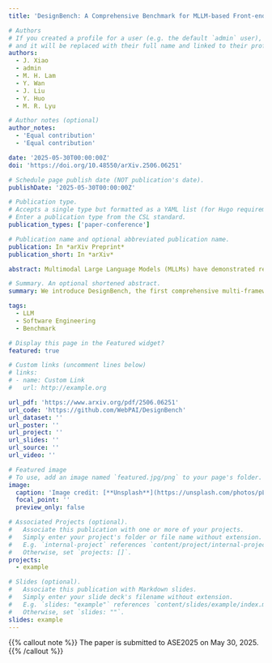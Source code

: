 ```yaml
---
title: 'DesignBench: A Comprehensive Benchmark for MLLM-based Front-end Code Generation'

# Authors
# If you created a profile for a user (e.g. the default `admin` user), write the username (folder name) here
# and it will be replaced with their full name and linked to their profile.
authors:
  - J. Xiao
  - admin
  - M. H. Lam
  - Y. Wan
  - J. Liu
  - Y. Huo
  - M. R. Lyu

# Author notes (optional)
author_notes:
  - 'Equal contribution'
  - 'Equal contribution'

date: '2025-05-30T00:00:00Z'
doi: 'https://doi.org/10.48550/arXiv.2506.06251'

# Schedule page publish date (NOT publication's date).
publishDate: '2025-05-30T00:00:00Z'

# Publication type.
# Accepts a single type but formatted as a YAML list (for Hugo requirements).
# Enter a publication type from the CSL standard.
publication_types: ['paper-conference']

# Publication name and optional abbreviated publication name.
publication: In *arXiv Preprint*
publication_short: In *arXiv*

abstract: Multimodal Large Language Models (MLLMs) have demonstrated remarkable capabilities in automated front-end engineering, e.g., generating UI code from visual designs. However, existing front-end UI code generation benchmarks have the following limitations: (1) While framework-based development becomes predominant in modern front-end programming, current benchmarks fail to incorporate mainstream development frameworks. (2) Existing evaluations focus solely on the UI code generation task, whereas practical UI development involves several iterations, including refining editing, and repairing issues. (3) Current benchmarks employ unidimensional evaluation, lacking investigation into influencing factors like task difficulty, input context variations, and in-depth code-level analysis. To bridge these gaps, we introduce DesignBench, a multi-framework, multi-task evaluation benchmark for assessing MLLMs' capabilities in automated front-end engineering. DesignBench encompasses three widely-used UI frameworks (React, Vue, and Angular) alongside vanilla HTML/CSS, and evaluates on three essential front-end tasks (generation, edit, and repair) in real-world development workflows. DesignBench contains 900 webpage samples spanning over 11 topics, 9 edit types, and 6 issue categories, enabling detailed analysis of MLLM performance across multiple dimensions. Our systematic evaluation reveals critical insights into MLLMs' framework-specific limitations, task-related bottlenecks, and performance variations under different conditions, providing guidance for future research in automated front-end development.

# Summary. An optional shortened abstract.
summary: We introduce DesignBench, the first comprehensive multi-framework multi-task benchmark for front-end code generation, encompassing React, Vue, and Angular frameworks. Beyond traditional design generation, we pioneer design edit and repair tasks. Through extensive experiments across task complexity, framework compatibility, difficulty levels, contextual factors and in-depth code-level analysis, we reveal primary limitations in current MLLMs for framework-based development and elicit several actionable advice for researchers and developers.

tags:
  - LLM
  - Software Engineering
  - Benchmark

# Display this page in the Featured widget?
featured: true

# Custom links (uncomment lines below)
# links:
# - name: Custom Link
#   url: http://example.org

url_pdf: 'https://www.arxiv.org/pdf/2506.06251'
url_code: 'https://github.com/WebPAI/DesignBench'
url_dataset: ''
url_poster: ''
url_project: ''
url_slides: ''
url_source: ''
url_video: ''

# Featured image
# To use, add an image named `featured.jpg/png` to your page's folder.
image:
  caption: 'Image credit: [**Unsplash**](https://unsplash.com/photos/pLCdAaMFLTE)'
  focal_point: ''
  preview_only: false

# Associated Projects (optional).
#   Associate this publication with one or more of your projects.
#   Simply enter your project's folder or file name without extension.
#   E.g. `internal-project` references `content/project/internal-project/index.md`.
#   Otherwise, set `projects: []`.
projects:
  - example

# Slides (optional).
#   Associate this publication with Markdown slides.
#   Simply enter your slide deck's filename without extension.
#   E.g. `slides: "example"` references `content/slides/example/index.md`.
#   Otherwise, set `slides: ""`.
slides: example
---
```


{{% callout note %}}
The paper is submitted to ASE2025 on May 30, 2025.
{{% /callout %}}